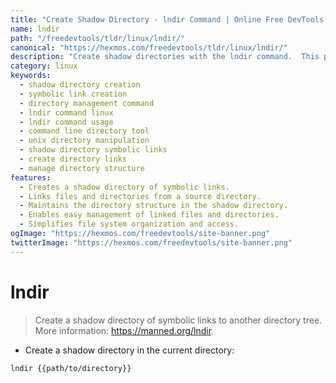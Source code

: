 ```yaml
---
title: "Create Shadow Directory - lndir Command | Online Free DevTools by Hexmos"
name: lndir
path: "/freedevtools/tldr/linux/lndir/"
canonical: "https://hexmos.com/freedevtools/tldr/linux/lndir/"
description: "Create shadow directories with the lndir command.  This powerful command lets you easily manage symbolic links to another directory tree. Free online tool, no registration required."
category: linux
keywords:
  - shadow directory creation
  - symbolic link creation
  - directory management command
  - lndir command linux
  - lndir command usage
  - command line directory tool
  - unix directory manipulation
  - shadow directory symbolic links
  - create directory links
  - manage directory structure
features:
  - Creates a shadow directory of symbolic links.
  - Links files and directories from a source directory.
  - Maintains the directory structure in the shadow directory.
  - Enables easy management of linked files and directories.
  - Simplifies file system organization and access.
ogImage: "https://hexmos.com/freedevtools/site-banner.png"
twitterImage: "https://hexmos.com/freedevtools/site-banner.png"
---
```


# lndir

> Create a shadow directory of symbolic links to another directory tree.
> More information: <https://manned.org/lndir>.

- Create a shadow directory in the current directory:

`lndir {{path/to/directory}}`
